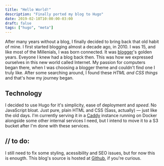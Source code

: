 ```yaml
---
title: "Hello World!"
description: "Finally ported my blog to Hugo"
date: 2019-02-18T10:00:00-03:00
draft: false
tags: ["hugo", "meta"]
---
```


After many years without a blog, I finally decided to bring back that old habit of
mine. I first started blogging almost a decade ago, in 2010. I was 15, and like
most of the Millenials, I was born connected.
It was [blogger](https://www.blogger.com/about/)'s golden years. Eveyone I knew had a
blog back then. This was how we expressed ourselves in this new world called
Internet. My passion for computers began there, when I was choosing a blogger
theme and couldn't find one I truly like. After some searching around, I found
these _HTML and CSS things_ and that's how my journey began.

## Technology

I decided to use Hugo for it's simplicity, ease of deployment and _speed_. No
JavaScript bloat. Just pure, plain HTML and CSS (Sass, actually) &mdash;
just like the old days. I'm currently serving it in a [Caddy](https://caddyserver.com/)
instance running on Docker alongside some other internal services I need, but I
intend to move it to a S3 bucket after I'm done with these services.

## // to do:

I still need to fix some styling, acessibility and SEO issues, but for now
this is enougth. This blog's source is hosted at [Github](https://github.com/vtfr/victorfran.co/),
if you're curious.
